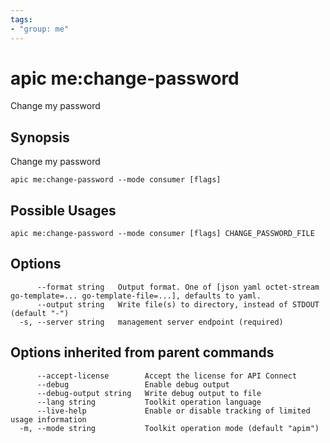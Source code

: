 ```yaml
---
tags:
- "group: me"
---
```

# apic me:change-password

Change my password

## Synopsis

Change my password

```
apic me:change-password --mode consumer [flags]
```

## Possible Usages

```
apic me:change-password --mode consumer [flags] CHANGE_PASSWORD_FILE
```

## Options

```
      --format string   Output format. One of [json yaml octet-stream go-template=... go-template-file=...], defaults to yaml.
      --output string   Write file(s) to directory, instead of STDOUT (default "-")
  -s, --server string   management server endpoint (required)
```

## Options inherited from parent commands

```
      --accept-license        Accept the license for API Connect
      --debug                 Enable debug output
      --debug-output string   Write debug output to file
      --lang string           Toolkit operation language
      --live-help             Enable or disable tracking of limited usage information
  -m, --mode string           Toolkit operation mode (default "apim")
```
